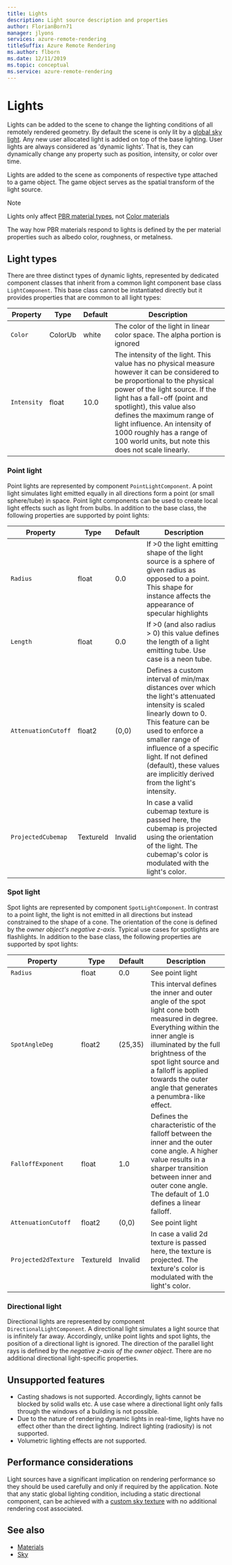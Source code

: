```yaml
---
title: Lights
description: Light source description and properties
author: FlorianBorn71
manager: jlyons
services: azure-remote-rendering
titleSuffix: Azure Remote Rendering
ms.author: flborn
ms.date: 12/11/2019
ms.topic: conceptual
ms.service: azure-remote-rendering
---
```


# Lights

Lights can be added to the scene to change the lighting conditions of all remotely rendered geometry. By default the scene is only lit by a [global sky light](../sdk/features-sky.md). Any new user allocated light is added on top of the base lighting. User lights are always considered as 'dynamic lights'. That is, they can dynamically change any property such as position, intensity, or color over time.

Lights are added to the scene as components of respective type attached to a game object. The game object serves as the spatial transform of the light source.

> [!NOTE]
> Lights only affect [PBR material types](../concepts/materials-overview.md#pbr-material), not [Color materials](../concepts/materials-overview.md#color-material)

The way how PBR materials respond to lights is defined by the per material properties such as albedo color, roughness, or metalness.

## Light types

There are three distinct types of dynamic lights, represented by dedicated component classes that inherit from a common light component base class `LightComponent`. This base class cannot be instantiated directly but it provides properties that are common to all light types:

| Property      | Type    | Default | Description                                             |
|---------------|---------|---------|---------------------------------------------------------|
| `Color`       | ColorUb | white   | The color of the light in linear color space. The alpha portion is ignored    |
| `Intensity`   | float   | 10.0    | The intensity of the light. This value has no physical measure however it can be considered to be proportional to the physical power of the light source. If the light has a fall-off (point and spotlight), this value also defines the maximum range of light influence. An intensity of 1000 roughly has a range of 100 world units, but note this does not scale linearly. |

### Point light

Point lights are represented by component `PointLightComponent`. A point light simulates light emitted equally in all directions form a point (or small sphere/tube) in space. Point light components can be used to create local light effects such as light from bulbs. In addition to the base class, the following properties are supported by point lights:

| Property      | Type    | Default | Description                                             |
|---------------|---------|---------|---------------------------------------------------------|
| `Radius`       | float  | 0.0     | If >0 the light emitting shape of the light source is a sphere of given radius as opposed to a point. This shape for instance affects the appearance of specular highlights |
| `Length`       | float  | 0.0     | If >0 (and also radius > 0) this value defines the length of a light emitting tube. Use case is a neon tube.  |
| `AttenuationCutoff` | float2 | (0,0) | Defines a custom interval of min/max distances over which the light's attenuated intensity is scaled linearly down to 0. This feature can be used to enforce a smaller range of influence of a specific light. If not defined (default), these values are implicitly derived from the light's intensity.   |
| `ProjectedCubemap`  | TextureId | Invalid  | In case a valid cubemap texture is passed here, the cubemap is projected using the orientation of the light. The cubemap's color is modulated with the light's color. |

### Spot light

Spot lights are represented by component `SpotLightComponent`. In contrast to a point light, the light is not emitted in all directions but instead constrained to the shape of a cone. The orientation of the cone is defined by the *owner object's negative z-axis*. Typical use cases for spotlights are flashlights.
In addition to the base class, the following properties are supported by spot lights:

| Property      | Type    | Default | Description                                             |
|---------------|---------|---------|---------------------------------------------------------|
| `Radius`       | float  | 0.0     | See point light |
| `SpotAngleDeg` | float2  | (25,35) | This interval defines the inner and outer angle of the spot light cone both measured in degree. Everything within the inner angle is illuminated by the full brightness of the spot light source and a falloff is applied towards the outer angle that generates a penumbra-like effect.|
| `FalloffExponent`       | float  | 1.0     | Defines the characteristic of the falloff between the inner and the outer cone angle. A higher value results in a sharper transition between inner and outer cone angle. The default of 1.0 defines a linear falloff.|
| `AttenuationCutoff` | float2 | (0,0) | See point light   |
| `Projected2dTexture`  | TextureId | Invalid  | In case a valid 2d texture is passed here, the texture is projected. The texture's color is modulated with the light's color. |

### Directional light

Directional lights are represented by component `DirectionalLightComponent`. A directional light simulates a light source that is infinitely far away. Accordingly, unlike point lights and spot lights, the position of a directional light is ignored. The direction of the parallel light rays is defined by the *negative z-axis of the owner object*. There are no additional directional light-specific properties.

## Unsupported features

* Casting shadows is not supported. Accordingly, lights cannot be blocked by solid walls etc. A use case where a directional light only falls through the windows of a building is not possible.
* Due to the nature of rendering dynamic lights in real-time, lights have no effect other than the direct lighting. Indirect lighting (radiosity) is not supported.
* Volumetric lighting effects are not supported.

## Performance considerations

Light sources have a significant implication on rendering performance so they should be used carefully and only if required by the application. Note that any static global lighting condition, including a static directional component, can be achieved with a [custom sky texture](../sdk/features-sky.md#api-usage) with no additional rendering cost associated.

## See also

* [Materials](../sdk/concepts-materials.md)
* [Sky](../sdk/features-sky.md)
